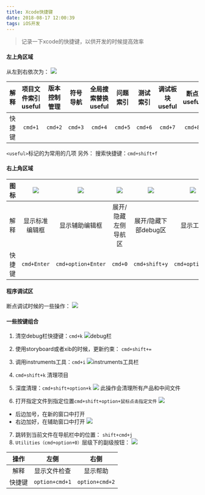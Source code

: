 ```yaml
---
title: Xcode快捷键
date: 2018-08-17 12:00:39
tags: iOS开发
---
```


> 记录一下xcode的快捷键，以供开发的时候提高效率

#### 左上角区域
从左到右依次为：
![](https://upload-images.jianshu.io/upload_images/1241385-5b1f1c9de4bff5d4.png?imageMogr2/auto-orient/strip%7CimageView2/2/w/1240)

|解释|项目文件索引useful|版本控制管理|符号导航|全局搜索替换useful|问题索引|测试索引|调试板块useful|断点useful|报告|
|:-:|:-:|:-:|:-:|:-:|:-:|:-:|:-:|:-:|:-:|
|快捷键|`cmd+1`|`cmd+2`|`cmd+3`|`cmd+4`|`cmd+5`|`cmd+6`|`cmd+7` | `cmd+8` | `cmd+9` |
`<useful>`标记的为常用的几项
另外：
搜索快捷键：`cmd+shift+f`

<!--more-->
#### 右上角区域
| 图标 | ![](https://upload-images.jianshu.io/upload_images/1241385-59fa01552386cf01.png?imageMogr2/auto-orient/strip%7CimageView2/2/w/1240) | ![](https://upload-images.jianshu.io/upload_images/1241385-a3a57499c243b1b9.png?imageMogr2/auto-orient/strip%7CimageView2/2/w/1240) | ![](https://upload-images.jianshu.io/upload_images/1241385-9318df99c8551cd0.png?imageMogr2/auto-orient/strip%7CimageView2/2/w/1240) | ![](https://upload-images.jianshu.io/upload_images/1241385-ba9281dd5835a7cc.png?imageMogr2/auto-orient/strip%7CimageView2/2/w/1240) | ![](https://upload-images.jianshu.io/upload_images/1241385-f420a2eacffadc19.png?imageMogr2/auto-orient/strip%7CimageView2/2/w/1240) |
| :-----:| :-----: | :-----: | :-----: | :-----: | :-----: |
| 解释 | 显示标准编辑框 | 显示辅助编辑框 | 展开/隐藏左侧导航区 | 展开/隐藏下部debug区 | 显示工具 |
| 快捷键 | `cmd+Enter` | `cmd+option+Enter` | `cmd+0` | `cmd+shift+y` | `cmd+option+0` |

#### 程序调试区
断点调试时候的一些操作：
![](https://upload-images.jianshu.io/upload_images/1241385-42cd9b32815e9ae6.png?imageMogr2/auto-orient/strip%7CimageView2/2/w/1240)


#### 一些按键组合
1. 清空debug栏快捷键：`cmd+k`
![debug栏](https://upload-images.jianshu.io/upload_images/1241385-f75ab89ce70cff41.png?imageMogr2/auto-orient/strip%7CimageView2/2/w/1240)

2. 使用storyboard或者xib的时候，更新约束： `cmd+shift+=`
3. 调用instruments工具：`cmd+i`
![instruments工具栏](https://upload-images.jianshu.io/upload_images/1241385-51c9042a3e9cd143.png?imageMogr2/auto-orient/strip%7CimageView2/2/w/1240)
4. `cmd+shift+k`
清理项目
5. 深度清理：`cmd+shift+option+k`
![](https://upload-images.jianshu.io/upload_images/1241385-00433f1656f7dc29.png?imageMogr2/auto-orient/strip%7CimageView2/2/w/1240)
此操作会清理所有产品和中间文件
6. 打开指定文件到指定位置`cmd+shift+option+鼠标点击指定文件`
![](https://upload-images.jianshu.io/upload_images/1241385-5999aa54dc813a67.png?imageMogr2/auto-orient/strip%7CimageView2/2/w/1240)
- 后边加号，在新的窗口中打开
- 右边加好，在辅助窗口中打开
![](https://upload-images.jianshu.io/upload_images/1241385-53ab18bbde9c8dda.png?imageMogr2/auto-orient/strip%7CimageView2/2/w/1240)
7. 跳转到当前文件在导航栏中的位置： `shift+cmd+j`
8. `Utilities（cmd+option+0）`层级下的副级按钮：
![](https://upload-images.jianshu.io/upload_images/1241385-4078c5997806d5dc.png?imageMogr2/auto-orient/strip%7CimageView2/2/w/1240)

| 操作 |左侧|右侧|
| :-: | :-: | :-: |
| 解释 | 显示文件检查 | 显示帮助 |
| 快捷键 | `option+cmd+1` | `option+cmd+2` |
